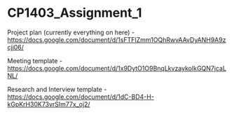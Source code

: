 # CP1403_Assignment_1

Project plan (currently everything on here) - https://docs.google.com/document/d/1sFTFIZmm1OQhRwvAAvDyANH9A9zcjj06/

Meeting template - https://docs.google.com/document/d/1x9DytO1O9BnqLkvzaykoIkGQN7jcaLNL/

Research and Interview template - https://docs.google.com/document/d/1dC-BD4-H-kGpKrH30K73vrSIm77x_oj2/
